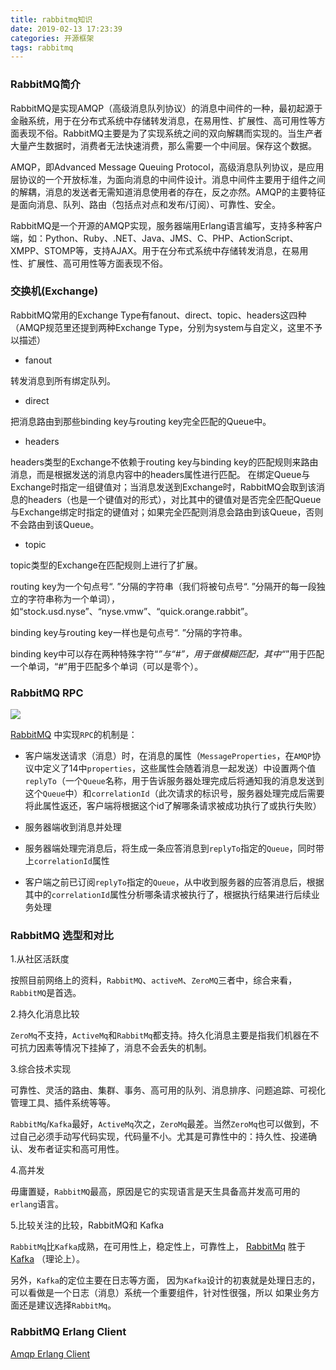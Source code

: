 ```yaml
---
title: rabbitmq知识
date: 2019-02-13 17:23:39
categories: 开源框架
tags: rabbitmq
---
```


### RabbitMQ简介

RabbitMQ是实现AMQP（高级消息队列协议）的消息中间件的一种，最初起源于金融系统，用于在分布式系统中存储转发消息，在易用性、扩展性、高可用性等方面表现不俗。RabbitMQ主要是为了实现系统之间的双向解耦而实现的。当生产者大量产生数据时，消费者无法快速消费，那么需要一个中间层。保存这个数据。

AMQP，即Advanced Message Queuing Protocol，高级消息队列协议，是应用层协议的一个开放标准，为面向消息的中间件设计。消息中间件主要用于组件之间的解耦，消息的发送者无需知道消息使用者的存在，反之亦然。AMQP的主要特征是面向消息、队列、路由（包括点对点和发布/订阅）、可靠性、安全。

RabbitMQ是一个开源的AMQP实现，服务器端用Erlang语言编写，支持多种客户端，如：Python、Ruby、.NET、Java、JMS、C、PHP、ActionScript、XMPP、STOMP等，支持AJAX。用于在分布式系统中存储转发消息，在易用性、扩展性、高可用性等方面表现不俗。

<!--more-->

### 交换机(Exchange)

RabbitMQ常用的Exchange Type有fanout、direct、topic、headers这四种（AMQP规范里还提到两种Exchange Type，分别为system与自定义，这里不予以描述）

- fanout

转发消息到所有绑定队列。

- direct

把消息路由到那些binding key与routing key完全匹配的Queue中。

- headers

headers类型的Exchange不依赖于routing key与binding key的匹配规则来路由消息，而是根据发送的消息内容中的headers属性进行匹配。 在绑定Queue与Exchange时指定一组键值对；当消息发送到Exchange时，RabbitMQ会取到该消息的headers（也是一个键值对的形式），对比其中的键值对是否完全匹配Queue与Exchange绑定时指定的键值对；如果完全匹配则消息会路由到该Queue，否则不会路由到该Queue。

- topic

topic类型的Exchange在匹配规则上进行了扩展。

routing key为一个句点号“. ”分隔的字符串（我们将被句点号“. ”分隔开的每一段独立的字符串称为一个单词），如“stock.usd.nyse”、“nyse.vmw”、“quick.orange.rabbit”。

binding key与routing key一样也是句点号“. ”分隔的字符串。

binding key中可以存在两种特殊字符“*”与“#”，用于做模糊匹配，其中“*”用于匹配一个单词，“#”用于匹配多个单词（可以是零个）。

### RabbitMQ RPC

![](https://cdn.www.sojson.com/file/doc/6121174952)

[RabbitMQ](http://www.sojson.com/tag_rabbitmq.html "RabbitMQ") 中实现`RPC`的机制是：

- 客户端发送请求（消息）时，在消息的属性（`MessageProperties`，在`AMQP`协议中定义了14中`properties`，这些属性会随着消息一起发送）中设置两个值`replyTo`（一个`Queue`名称，用于告诉服务器处理完成后将通知我的消息发送到这个`Queue`中）和`correlationId`（此次请求的标识号，服务器处理完成后需要将此属性返还，客户端将根据这个id了解哪条请求被成功执行了或执行失败）

- 服务器端收到消息并处理

- 服务器端处理完消息后，将生成一条应答消息到`replyTo`指定的`Queue`，同时带上`correlationId`属性

- 客户端之前已订阅`replyTo`指定的`Queue`，从中收到服务器的应答消息后，根据其中的`correlationId`属性分析哪条请求被执行了，根据执行结果进行后续业务处理

### RabbitMQ 选型和对比

1.从社区活跃度

按照目前网络上的资料，`RabbitMQ`、`activeM`、`ZeroMQ`三者中，综合来看，`RabbitMQ`是首选。

2.持久化消息比较

`ZeroMq`不支持，`ActiveMq`和`RabbitMq`都支持。持久化消息主要是指我们机器在不可抗力因素等情况下挂掉了，消息不会丢失的机制。

3.综合技术实现

可靠性、灵活的路由、集群、事务、高可用的队列、消息排序、问题追踪、可视化管理工具、插件系统等等。

`RabbitMq`/`Kafka`最好，`ActiveMq`次之，`ZeroMq`最差。当然`ZeroMq`也可以做到，不过自己必须手动写代码实现，代码量不小。尤其是可靠性中的：持久性、投递确认、发布者证实和高可用性。

 4.高并发

毋庸置疑，`RabbitMQ`最高，原因是它的实现语言是天生具备高并发高可用的`erlang`语言。

 5.比较关注的比较，RabbitMQ和 Kafka

`RabbitMq`比`Kafka`成熟，在可用性上，稳定性上，可靠性上， [RabbitMq](http://www.sojson.com/tag_rabbitmq.html "RabbitMq") 胜于 [Kafka](http://www.sojson.com/tag_kafka.html "Kafka") （理论上）。

另外，`Kafka`的定位主要在日志等方面， 因为`Kafka`设计的初衷就是处理日志的，可以看做是一个日志（消息）系统一个重要组件，针对性很强，所以 如果业务方面还是建议选择`RabbitMq`。

### RabbitMQ Erlang Client

[Amqp Erlang Client](http://www.rabbitmq.com/erlang-client.html "Amqp Erlang Client")
